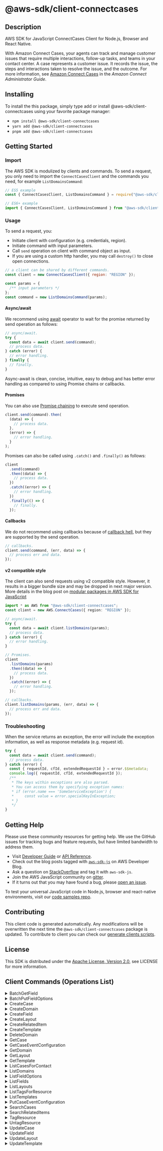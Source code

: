 <!-- generated file, do not edit directly -->

# @aws-sdk/client-connectcases

## Description

AWS SDK for JavaScript ConnectCases Client for Node.js, Browser and React Native.

<p>With Amazon Connect Cases, your agents can track and manage customer issues that require
multiple interactions, follow-up tasks, and teams in your contact center. A case represents a
customer issue. It records the issue, the steps and interactions taken to resolve the issue,
and the outcome. For more information, see <a href="https://docs.aws.amazon.com/connect/latest/adminguide/cases.html">Amazon Connect Cases</a> in the
<i>Amazon Connect Administrator Guide</i>.</p>

## Installing

To install the this package, simply type add or install @aws-sdk/client-connectcases
using your favorite package manager:

- `npm install @aws-sdk/client-connectcases`
- `yarn add @aws-sdk/client-connectcases`
- `pnpm add @aws-sdk/client-connectcases`

## Getting Started

### Import

The AWS SDK is modulized by clients and commands.
To send a request, you only need to import the `ConnectCasesClient` and
the commands you need, for example `ListDomainsCommand`:

```js
// ES5 example
const { ConnectCasesClient, ListDomainsCommand } = require("@aws-sdk/client-connectcases");
```

```ts
// ES6+ example
import { ConnectCasesClient, ListDomainsCommand } from "@aws-sdk/client-connectcases";
```

### Usage

To send a request, you:

- Initiate client with configuration (e.g. credentials, region).
- Initiate command with input parameters.
- Call `send` operation on client with command object as input.
- If you are using a custom http handler, you may call `destroy()` to close open connections.

```js
// a client can be shared by different commands.
const client = new ConnectCasesClient({ region: "REGION" });

const params = {
  /** input parameters */
};
const command = new ListDomainsCommand(params);
```

#### Async/await

We recommend using [await](https://developer.mozilla.org/en-US/docs/Web/JavaScript/Reference/Operators/await)
operator to wait for the promise returned by send operation as follows:

```js
// async/await.
try {
  const data = await client.send(command);
  // process data.
} catch (error) {
  // error handling.
} finally {
  // finally.
}
```

Async-await is clean, concise, intuitive, easy to debug and has better error handling
as compared to using Promise chains or callbacks.

#### Promises

You can also use [Promise chaining](https://developer.mozilla.org/en-US/docs/Web/JavaScript/Guide/Using_promises#chaining)
to execute send operation.

```js
client.send(command).then(
  (data) => {
    // process data.
  },
  (error) => {
    // error handling.
  }
);
```

Promises can also be called using `.catch()` and `.finally()` as follows:

```js
client
  .send(command)
  .then((data) => {
    // process data.
  })
  .catch((error) => {
    // error handling.
  })
  .finally(() => {
    // finally.
  });
```

#### Callbacks

We do not recommend using callbacks because of [callback hell](http://callbackhell.com/),
but they are supported by the send operation.

```js
// callbacks.
client.send(command, (err, data) => {
  // process err and data.
});
```

#### v2 compatible style

The client can also send requests using v2 compatible style.
However, it results in a bigger bundle size and may be dropped in next major version. More details in the blog post
on [modular packages in AWS SDK for JavaScript](https://aws.amazon.com/blogs/developer/modular-packages-in-aws-sdk-for-javascript/)

```ts
import * as AWS from "@aws-sdk/client-connectcases";
const client = new AWS.ConnectCases({ region: "REGION" });

// async/await.
try {
  const data = await client.listDomains(params);
  // process data.
} catch (error) {
  // error handling.
}

// Promises.
client
  .listDomains(params)
  .then((data) => {
    // process data.
  })
  .catch((error) => {
    // error handling.
  });

// callbacks.
client.listDomains(params, (err, data) => {
  // process err and data.
});
```

### Troubleshooting

When the service returns an exception, the error will include the exception information,
as well as response metadata (e.g. request id).

```js
try {
  const data = await client.send(command);
  // process data.
} catch (error) {
  const { requestId, cfId, extendedRequestId } = error.$$metadata;
  console.log({ requestId, cfId, extendedRequestId });
  /**
   * The keys within exceptions are also parsed.
   * You can access them by specifying exception names:
   * if (error.name === 'SomeServiceException') {
   *     const value = error.specialKeyInException;
   * }
   */
}
```

## Getting Help

Please use these community resources for getting help.
We use the GitHub issues for tracking bugs and feature requests, but have limited bandwidth to address them.

- Visit [Developer Guide](https://docs.aws.amazon.com/sdk-for-javascript/v3/developer-guide/welcome.html)
  or [API Reference](https://docs.aws.amazon.com/AWSJavaScriptSDK/v3/latest/index.html).
- Check out the blog posts tagged with [`aws-sdk-js`](https://aws.amazon.com/blogs/developer/tag/aws-sdk-js/)
  on AWS Developer Blog.
- Ask a question on [StackOverflow](https://stackoverflow.com/questions/tagged/aws-sdk-js) and tag it with `aws-sdk-js`.
- Join the AWS JavaScript community on [gitter](https://gitter.im/aws/aws-sdk-js-v3).
- If it turns out that you may have found a bug, please [open an issue](https://github.com/aws/aws-sdk-js-v3/issues/new/choose).

To test your universal JavaScript code in Node.js, browser and react-native environments,
visit our [code samples repo](https://github.com/aws-samples/aws-sdk-js-tests).

## Contributing

This client code is generated automatically. Any modifications will be overwritten the next time the `@aws-sdk/client-connectcases` package is updated.
To contribute to client you can check our [generate clients scripts](https://github.com/aws/aws-sdk-js-v3/tree/main/scripts/generate-clients).

## License

This SDK is distributed under the
[Apache License, Version 2.0](http://www.apache.org/licenses/LICENSE-2.0),
see LICENSE for more information.

## Client Commands (Operations List)

<details>
<summary>
BatchGetField
</summary>

[Command API Reference](https://docs.aws.amazon.com/AWSJavaScriptSDK/v3/latest/clients/client-connectcases/classes/batchgetfieldcommand.html) / [Input](https://docs.aws.amazon.com/AWSJavaScriptSDK/v3/latest/clients/client-connectcases/interfaces/batchgetfieldcommandinput.html) / [Output](https://docs.aws.amazon.com/AWSJavaScriptSDK/v3/latest/clients/client-connectcases/interfaces/batchgetfieldcommandoutput.html)

</details>
<details>
<summary>
BatchPutFieldOptions
</summary>

[Command API Reference](https://docs.aws.amazon.com/AWSJavaScriptSDK/v3/latest/clients/client-connectcases/classes/batchputfieldoptionscommand.html) / [Input](https://docs.aws.amazon.com/AWSJavaScriptSDK/v3/latest/clients/client-connectcases/interfaces/batchputfieldoptionscommandinput.html) / [Output](https://docs.aws.amazon.com/AWSJavaScriptSDK/v3/latest/clients/client-connectcases/interfaces/batchputfieldoptionscommandoutput.html)

</details>
<details>
<summary>
CreateCase
</summary>

[Command API Reference](https://docs.aws.amazon.com/AWSJavaScriptSDK/v3/latest/clients/client-connectcases/classes/createcasecommand.html) / [Input](https://docs.aws.amazon.com/AWSJavaScriptSDK/v3/latest/clients/client-connectcases/interfaces/createcasecommandinput.html) / [Output](https://docs.aws.amazon.com/AWSJavaScriptSDK/v3/latest/clients/client-connectcases/interfaces/createcasecommandoutput.html)

</details>
<details>
<summary>
CreateDomain
</summary>

[Command API Reference](https://docs.aws.amazon.com/AWSJavaScriptSDK/v3/latest/clients/client-connectcases/classes/createdomaincommand.html) / [Input](https://docs.aws.amazon.com/AWSJavaScriptSDK/v3/latest/clients/client-connectcases/interfaces/createdomaincommandinput.html) / [Output](https://docs.aws.amazon.com/AWSJavaScriptSDK/v3/latest/clients/client-connectcases/interfaces/createdomaincommandoutput.html)

</details>
<details>
<summary>
CreateField
</summary>

[Command API Reference](https://docs.aws.amazon.com/AWSJavaScriptSDK/v3/latest/clients/client-connectcases/classes/createfieldcommand.html) / [Input](https://docs.aws.amazon.com/AWSJavaScriptSDK/v3/latest/clients/client-connectcases/interfaces/createfieldcommandinput.html) / [Output](https://docs.aws.amazon.com/AWSJavaScriptSDK/v3/latest/clients/client-connectcases/interfaces/createfieldcommandoutput.html)

</details>
<details>
<summary>
CreateLayout
</summary>

[Command API Reference](https://docs.aws.amazon.com/AWSJavaScriptSDK/v3/latest/clients/client-connectcases/classes/createlayoutcommand.html) / [Input](https://docs.aws.amazon.com/AWSJavaScriptSDK/v3/latest/clients/client-connectcases/interfaces/createlayoutcommandinput.html) / [Output](https://docs.aws.amazon.com/AWSJavaScriptSDK/v3/latest/clients/client-connectcases/interfaces/createlayoutcommandoutput.html)

</details>
<details>
<summary>
CreateRelatedItem
</summary>

[Command API Reference](https://docs.aws.amazon.com/AWSJavaScriptSDK/v3/latest/clients/client-connectcases/classes/createrelateditemcommand.html) / [Input](https://docs.aws.amazon.com/AWSJavaScriptSDK/v3/latest/clients/client-connectcases/interfaces/createrelateditemcommandinput.html) / [Output](https://docs.aws.amazon.com/AWSJavaScriptSDK/v3/latest/clients/client-connectcases/interfaces/createrelateditemcommandoutput.html)

</details>
<details>
<summary>
CreateTemplate
</summary>

[Command API Reference](https://docs.aws.amazon.com/AWSJavaScriptSDK/v3/latest/clients/client-connectcases/classes/createtemplatecommand.html) / [Input](https://docs.aws.amazon.com/AWSJavaScriptSDK/v3/latest/clients/client-connectcases/interfaces/createtemplatecommandinput.html) / [Output](https://docs.aws.amazon.com/AWSJavaScriptSDK/v3/latest/clients/client-connectcases/interfaces/createtemplatecommandoutput.html)

</details>
<details>
<summary>
DeleteDomain
</summary>

[Command API Reference](https://docs.aws.amazon.com/AWSJavaScriptSDK/v3/latest/clients/client-connectcases/classes/deletedomaincommand.html) / [Input](https://docs.aws.amazon.com/AWSJavaScriptSDK/v3/latest/clients/client-connectcases/interfaces/deletedomaincommandinput.html) / [Output](https://docs.aws.amazon.com/AWSJavaScriptSDK/v3/latest/clients/client-connectcases/interfaces/deletedomaincommandoutput.html)

</details>
<details>
<summary>
GetCase
</summary>

[Command API Reference](https://docs.aws.amazon.com/AWSJavaScriptSDK/v3/latest/clients/client-connectcases/classes/getcasecommand.html) / [Input](https://docs.aws.amazon.com/AWSJavaScriptSDK/v3/latest/clients/client-connectcases/interfaces/getcasecommandinput.html) / [Output](https://docs.aws.amazon.com/AWSJavaScriptSDK/v3/latest/clients/client-connectcases/interfaces/getcasecommandoutput.html)

</details>
<details>
<summary>
GetCaseEventConfiguration
</summary>

[Command API Reference](https://docs.aws.amazon.com/AWSJavaScriptSDK/v3/latest/clients/client-connectcases/classes/getcaseeventconfigurationcommand.html) / [Input](https://docs.aws.amazon.com/AWSJavaScriptSDK/v3/latest/clients/client-connectcases/interfaces/getcaseeventconfigurationcommandinput.html) / [Output](https://docs.aws.amazon.com/AWSJavaScriptSDK/v3/latest/clients/client-connectcases/interfaces/getcaseeventconfigurationcommandoutput.html)

</details>
<details>
<summary>
GetDomain
</summary>

[Command API Reference](https://docs.aws.amazon.com/AWSJavaScriptSDK/v3/latest/clients/client-connectcases/classes/getdomaincommand.html) / [Input](https://docs.aws.amazon.com/AWSJavaScriptSDK/v3/latest/clients/client-connectcases/interfaces/getdomaincommandinput.html) / [Output](https://docs.aws.amazon.com/AWSJavaScriptSDK/v3/latest/clients/client-connectcases/interfaces/getdomaincommandoutput.html)

</details>
<details>
<summary>
GetLayout
</summary>

[Command API Reference](https://docs.aws.amazon.com/AWSJavaScriptSDK/v3/latest/clients/client-connectcases/classes/getlayoutcommand.html) / [Input](https://docs.aws.amazon.com/AWSJavaScriptSDK/v3/latest/clients/client-connectcases/interfaces/getlayoutcommandinput.html) / [Output](https://docs.aws.amazon.com/AWSJavaScriptSDK/v3/latest/clients/client-connectcases/interfaces/getlayoutcommandoutput.html)

</details>
<details>
<summary>
GetTemplate
</summary>

[Command API Reference](https://docs.aws.amazon.com/AWSJavaScriptSDK/v3/latest/clients/client-connectcases/classes/gettemplatecommand.html) / [Input](https://docs.aws.amazon.com/AWSJavaScriptSDK/v3/latest/clients/client-connectcases/interfaces/gettemplatecommandinput.html) / [Output](https://docs.aws.amazon.com/AWSJavaScriptSDK/v3/latest/clients/client-connectcases/interfaces/gettemplatecommandoutput.html)

</details>
<details>
<summary>
ListCasesForContact
</summary>

[Command API Reference](https://docs.aws.amazon.com/AWSJavaScriptSDK/v3/latest/clients/client-connectcases/classes/listcasesforcontactcommand.html) / [Input](https://docs.aws.amazon.com/AWSJavaScriptSDK/v3/latest/clients/client-connectcases/interfaces/listcasesforcontactcommandinput.html) / [Output](https://docs.aws.amazon.com/AWSJavaScriptSDK/v3/latest/clients/client-connectcases/interfaces/listcasesforcontactcommandoutput.html)

</details>
<details>
<summary>
ListDomains
</summary>

[Command API Reference](https://docs.aws.amazon.com/AWSJavaScriptSDK/v3/latest/clients/client-connectcases/classes/listdomainscommand.html) / [Input](https://docs.aws.amazon.com/AWSJavaScriptSDK/v3/latest/clients/client-connectcases/interfaces/listdomainscommandinput.html) / [Output](https://docs.aws.amazon.com/AWSJavaScriptSDK/v3/latest/clients/client-connectcases/interfaces/listdomainscommandoutput.html)

</details>
<details>
<summary>
ListFieldOptions
</summary>

[Command API Reference](https://docs.aws.amazon.com/AWSJavaScriptSDK/v3/latest/clients/client-connectcases/classes/listfieldoptionscommand.html) / [Input](https://docs.aws.amazon.com/AWSJavaScriptSDK/v3/latest/clients/client-connectcases/interfaces/listfieldoptionscommandinput.html) / [Output](https://docs.aws.amazon.com/AWSJavaScriptSDK/v3/latest/clients/client-connectcases/interfaces/listfieldoptionscommandoutput.html)

</details>
<details>
<summary>
ListFields
</summary>

[Command API Reference](https://docs.aws.amazon.com/AWSJavaScriptSDK/v3/latest/clients/client-connectcases/classes/listfieldscommand.html) / [Input](https://docs.aws.amazon.com/AWSJavaScriptSDK/v3/latest/clients/client-connectcases/interfaces/listfieldscommandinput.html) / [Output](https://docs.aws.amazon.com/AWSJavaScriptSDK/v3/latest/clients/client-connectcases/interfaces/listfieldscommandoutput.html)

</details>
<details>
<summary>
ListLayouts
</summary>

[Command API Reference](https://docs.aws.amazon.com/AWSJavaScriptSDK/v3/latest/clients/client-connectcases/classes/listlayoutscommand.html) / [Input](https://docs.aws.amazon.com/AWSJavaScriptSDK/v3/latest/clients/client-connectcases/interfaces/listlayoutscommandinput.html) / [Output](https://docs.aws.amazon.com/AWSJavaScriptSDK/v3/latest/clients/client-connectcases/interfaces/listlayoutscommandoutput.html)

</details>
<details>
<summary>
ListTagsForResource
</summary>

[Command API Reference](https://docs.aws.amazon.com/AWSJavaScriptSDK/v3/latest/clients/client-connectcases/classes/listtagsforresourcecommand.html) / [Input](https://docs.aws.amazon.com/AWSJavaScriptSDK/v3/latest/clients/client-connectcases/interfaces/listtagsforresourcecommandinput.html) / [Output](https://docs.aws.amazon.com/AWSJavaScriptSDK/v3/latest/clients/client-connectcases/interfaces/listtagsforresourcecommandoutput.html)

</details>
<details>
<summary>
ListTemplates
</summary>

[Command API Reference](https://docs.aws.amazon.com/AWSJavaScriptSDK/v3/latest/clients/client-connectcases/classes/listtemplatescommand.html) / [Input](https://docs.aws.amazon.com/AWSJavaScriptSDK/v3/latest/clients/client-connectcases/interfaces/listtemplatescommandinput.html) / [Output](https://docs.aws.amazon.com/AWSJavaScriptSDK/v3/latest/clients/client-connectcases/interfaces/listtemplatescommandoutput.html)

</details>
<details>
<summary>
PutCaseEventConfiguration
</summary>

[Command API Reference](https://docs.aws.amazon.com/AWSJavaScriptSDK/v3/latest/clients/client-connectcases/classes/putcaseeventconfigurationcommand.html) / [Input](https://docs.aws.amazon.com/AWSJavaScriptSDK/v3/latest/clients/client-connectcases/interfaces/putcaseeventconfigurationcommandinput.html) / [Output](https://docs.aws.amazon.com/AWSJavaScriptSDK/v3/latest/clients/client-connectcases/interfaces/putcaseeventconfigurationcommandoutput.html)

</details>
<details>
<summary>
SearchCases
</summary>

[Command API Reference](https://docs.aws.amazon.com/AWSJavaScriptSDK/v3/latest/clients/client-connectcases/classes/searchcasescommand.html) / [Input](https://docs.aws.amazon.com/AWSJavaScriptSDK/v3/latest/clients/client-connectcases/interfaces/searchcasescommandinput.html) / [Output](https://docs.aws.amazon.com/AWSJavaScriptSDK/v3/latest/clients/client-connectcases/interfaces/searchcasescommandoutput.html)

</details>
<details>
<summary>
SearchRelatedItems
</summary>

[Command API Reference](https://docs.aws.amazon.com/AWSJavaScriptSDK/v3/latest/clients/client-connectcases/classes/searchrelateditemscommand.html) / [Input](https://docs.aws.amazon.com/AWSJavaScriptSDK/v3/latest/clients/client-connectcases/interfaces/searchrelateditemscommandinput.html) / [Output](https://docs.aws.amazon.com/AWSJavaScriptSDK/v3/latest/clients/client-connectcases/interfaces/searchrelateditemscommandoutput.html)

</details>
<details>
<summary>
TagResource
</summary>

[Command API Reference](https://docs.aws.amazon.com/AWSJavaScriptSDK/v3/latest/clients/client-connectcases/classes/tagresourcecommand.html) / [Input](https://docs.aws.amazon.com/AWSJavaScriptSDK/v3/latest/clients/client-connectcases/interfaces/tagresourcecommandinput.html) / [Output](https://docs.aws.amazon.com/AWSJavaScriptSDK/v3/latest/clients/client-connectcases/interfaces/tagresourcecommandoutput.html)

</details>
<details>
<summary>
UntagResource
</summary>

[Command API Reference](https://docs.aws.amazon.com/AWSJavaScriptSDK/v3/latest/clients/client-connectcases/classes/untagresourcecommand.html) / [Input](https://docs.aws.amazon.com/AWSJavaScriptSDK/v3/latest/clients/client-connectcases/interfaces/untagresourcecommandinput.html) / [Output](https://docs.aws.amazon.com/AWSJavaScriptSDK/v3/latest/clients/client-connectcases/interfaces/untagresourcecommandoutput.html)

</details>
<details>
<summary>
UpdateCase
</summary>

[Command API Reference](https://docs.aws.amazon.com/AWSJavaScriptSDK/v3/latest/clients/client-connectcases/classes/updatecasecommand.html) / [Input](https://docs.aws.amazon.com/AWSJavaScriptSDK/v3/latest/clients/client-connectcases/interfaces/updatecasecommandinput.html) / [Output](https://docs.aws.amazon.com/AWSJavaScriptSDK/v3/latest/clients/client-connectcases/interfaces/updatecasecommandoutput.html)

</details>
<details>
<summary>
UpdateField
</summary>

[Command API Reference](https://docs.aws.amazon.com/AWSJavaScriptSDK/v3/latest/clients/client-connectcases/classes/updatefieldcommand.html) / [Input](https://docs.aws.amazon.com/AWSJavaScriptSDK/v3/latest/clients/client-connectcases/interfaces/updatefieldcommandinput.html) / [Output](https://docs.aws.amazon.com/AWSJavaScriptSDK/v3/latest/clients/client-connectcases/interfaces/updatefieldcommandoutput.html)

</details>
<details>
<summary>
UpdateLayout
</summary>

[Command API Reference](https://docs.aws.amazon.com/AWSJavaScriptSDK/v3/latest/clients/client-connectcases/classes/updatelayoutcommand.html) / [Input](https://docs.aws.amazon.com/AWSJavaScriptSDK/v3/latest/clients/client-connectcases/interfaces/updatelayoutcommandinput.html) / [Output](https://docs.aws.amazon.com/AWSJavaScriptSDK/v3/latest/clients/client-connectcases/interfaces/updatelayoutcommandoutput.html)

</details>
<details>
<summary>
UpdateTemplate
</summary>

[Command API Reference](https://docs.aws.amazon.com/AWSJavaScriptSDK/v3/latest/clients/client-connectcases/classes/updatetemplatecommand.html) / [Input](https://docs.aws.amazon.com/AWSJavaScriptSDK/v3/latest/clients/client-connectcases/interfaces/updatetemplatecommandinput.html) / [Output](https://docs.aws.amazon.com/AWSJavaScriptSDK/v3/latest/clients/client-connectcases/interfaces/updatetemplatecommandoutput.html)

</details>
